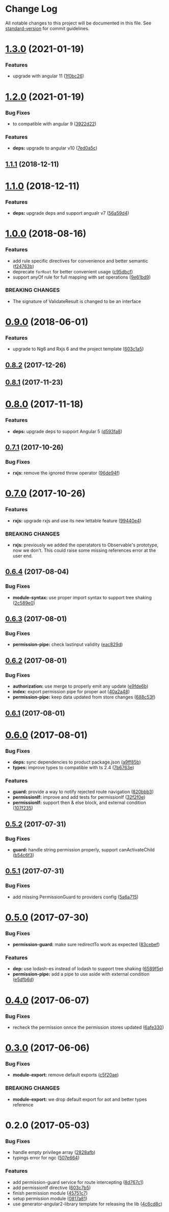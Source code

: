 # Change Log

All notable changes to this project will be documented in this file. See [standard-version](https://github.com/conventional-changelog/standard-version) for commit guidelines.

<a name="1.3.0"></a>
# [1.3.0](https://github.com/e-cloud/ng2-permission/compare/v1.2.0...v1.3.0) (2021-01-19)


### Features

* upgrade with angular 11 ([1f0bc26](https://github.com/e-cloud/ng2-permission/commit/1f0bc26))



<a name="1.2.0"></a>
# [1.2.0](https://github.com/e-cloud/ng2-permission/compare/v1.1.0...v1.2.0) (2021-01-19)


### Bug Fixes

* to compatible with angular 9 ([3922d22](https://github.com/e-cloud/ng2-permission/commit/3922d22))


### Features

* **deps:** upgrade to angular v10 ([7ed0a5c](https://github.com/e-cloud/ng2-permission/commit/7ed0a5c))



<a name="1.1.1"></a>
## [1.1.1](https://github.com/e-cloud/ng2-permission/compare/v1.1.0...v1.1.1) (2018-12-11)



<a name="1.1.0"></a>
# [1.1.0](https://github.com/e-cloud/ng2-permission/compare/v1.0.0...v1.1.0) (2018-12-11)


### Features

* **deps:** upgrade deps and support angualr v7 ([56a59d4](https://github.com/e-cloud/ng2-permission/commit/56a59d4))



<a name="1.0.0"></a>
# [1.0.0](https://github.com/e-cloud/ng2-permission/compare/v0.9.0...v1.0.0) (2018-08-16)


### Features

* add rule specific directives for convenience and better semantic ([f24763b](https://github.com/e-cloud/ng2-permission/commit/f24763b))
* deprecate `forRoot` for better convenient usage ([c95dbcf](https://github.com/e-cloud/ng2-permission/commit/c95dbcf))
* support anyOf rule for full mapping with set operations ([9e61bd9](https://github.com/e-cloud/ng2-permission/commit/9e61bd9))


### BREAKING CHANGES

* The signature of ValidateResult is changed to be an interface



<a name="0.9.0"></a>
# [0.9.0](https://github.com/e-cloud/ng2-permission/compare/v0.8.2...v0.9.0) (2018-06-01)


### Features

* upgrade to Ng6 and Rxjs 6 and the project template ([603c1a5](https://github.com/e-cloud/ng2-permission/commit/603c1a5))



<a name="0.8.2"></a>
## [0.8.2](https://github.com/e-cloud/ng2-permission/compare/v0.8.1...v0.8.2) (2017-12-26)



<a name="0.8.1"></a>
## [0.8.1](https://github.com/e-cloud/ng2-permission/compare/v0.8.0...v0.8.1) (2017-11-23)



<a name="0.8.0"></a>
# [0.8.0](https://github.com/e-cloud/ng2-permission/compare/v0.7.1...v0.8.0) (2017-11-18)


### Features

* **deps:** upgrade deps to support Angular 5 ([d593fa8](https://github.com/e-cloud/ng2-permission/commit/d593fa8))



<a name="0.7.1"></a>
## [0.7.1](https://github.com/e-cloud/ng2-permission/compare/v0.7.0...v0.7.1) (2017-10-26)


### Bug Fixes

* **rxjs:** remove the ignored throw operator ([96de94f](https://github.com/e-cloud/ng2-permission/commit/96de94f))



<a name="0.7.0"></a>
# [0.7.0](https://github.com/e-cloud/ng2-permission/compare/v0.6.4...v0.7.0) (2017-10-26)


### Features

* **rxjs:** upgrade rxjs and use its new lettable feature ([99440e4](https://github.com/e-cloud/ng2-permission/commit/99440e4))


### BREAKING CHANGES

* **rxjs:** previously we added the operatators to Observable's prototype, now we don't. This could raise some missing references error at the user end.



<a name="0.6.4"></a>
## [0.6.4](https://github.com/e-cloud/ng2-permission/compare/v0.6.3...v0.6.4) (2017-08-04)


### Bug Fixes

* **module-syntax:** use proper import syntax to support tree shaking ([2c589e0](https://github.com/e-cloud/ng2-permission/commit/2c589e0))



<a name="0.6.3"></a>
## [0.6.3](https://github.com/e-cloud/ng2-permission/compare/v0.6.2...v0.6.3) (2017-08-01)


### Bug Fixes

* **permission-pipe:** check lastinput validity ([eac829d](https://github.com/e-cloud/ng2-permission/commit/eac829d))



<a name="0.6.2"></a>
## [0.6.2](https://github.com/e-cloud/ng2-permission/compare/v0.6.1...v0.6.2) (2017-08-01)


### Bug Fixes

* **authorization:** use merge to properly emit any update ([e9fde6b](https://github.com/e-cloud/ng2-permission/commit/e9fde6b))
* **index:** export permission pipe for proper aot ([40a2a48](https://github.com/e-cloud/ng2-permission/commit/40a2a48))
* **permission-pipe:** keep data updated from store changes ([688c53f](https://github.com/e-cloud/ng2-permission/commit/688c53f))



<a name="0.6.1"></a>
## [0.6.1](https://github.com/e-cloud/ng2-permission/compare/v0.6.0...v0.6.1) (2017-08-01)



<a name="0.6.0"></a>
# [0.6.0](https://github.com/e-cloud/ng2-permission/compare/v0.5.2...v0.6.0) (2017-08-01)


### Bug Fixes

* **deps:** sync dependencies to product package.json ([a9ff85b](https://github.com/e-cloud/ng2-permission/commit/a9ff85b))
* **types:** improve types to compatible with ts 2.4 ([7b6763e](https://github.com/e-cloud/ng2-permission/commit/7b6763e))


### Features

* **guard:** provide a way to notify rejected route navigation ([820bbb3](https://github.com/e-cloud/ng2-permission/commit/820bbb3))
* **permissionIf:** improve and add tests for permissionIf ([32f2f0e](https://github.com/e-cloud/ng2-permission/commit/32f2f0e))
* **permissionIf:** support then & else block, and external condition ([107f235](https://github.com/e-cloud/ng2-permission/commit/107f235))



<a name="0.5.2"></a>
## [0.5.2](https://github.com/e-cloud/ng2-permission/compare/v0.5.1...v0.5.2) (2017-07-31)


### Bug Fixes

* **guard:** handle string permission properly, support canActivateChild ([b54c6f3](https://github.com/e-cloud/ng2-permission/commit/b54c6f3))



<a name="0.5.1"></a>
## [0.5.1](https://github.com/e-cloud/ng2-permission/compare/v0.5.0...v0.5.1) (2017-07-31)


### Bug Fixes

* add missing PermissionGuard to providers config ([5a6a715](https://github.com/e-cloud/ng2-permission/commit/5a6a715))



<a name="0.5.0"></a>
# [0.5.0](https://github.com/e-cloud/ng2-permission/compare/v0.4.0...v0.5.0) (2017-07-30)


### Bug Fixes

* **permission-guard:** make sure redirectTo work as expected ([83cebef](https://github.com/e-cloud/ng2-permission/commit/83cebef))


### Features

* **dep:** use lodash-es instead of lodash to support tree shaking ([6589f5e](https://github.com/e-cloud/ng2-permission/commit/6589f5e))
* **permission-pipe:** add a  pipe to use aside with external condition ([e5dfb6d](https://github.com/e-cloud/ng2-permission/commit/e5dfb6d))



<a name="0.4.0"></a>
# [0.4.0](https://github.com/e-cloud/ng2-permission/compare/v0.3.0...v0.4.0) (2017-06-07)


### Bug Fixes

* recheck the permission onnce the permission stores updated ([6afe330](https://github.com/e-cloud/ng2-permission/commit/6afe330))



<a name="0.3.0"></a>
# [0.3.0](https://github.com/e-cloud/ng2-permission/compare/v0.2.0...v0.3.0) (2017-06-06)


### Bug Fixes

* **module-export:** remove default exports ([c5f20ae](https://github.com/e-cloud/ng2-permission/commit/c5f20ae))


### BREAKING CHANGES

* **module-export:** we drop default export for aot and better types reference



<a name="0.2.0"></a>
# 0.2.0 (2017-05-03)


### Bug Fixes

* handle empty privilege array ([2828afb](https://github.com/e-cloud/ng2-permission/commit/2828afb))
* typings error for ngc ([507e664](https://github.com/e-cloud/ng2-permission/commit/507e664))


### Features

* add permission-guard service for route intercepting ([8d767c1](https://github.com/e-cloud/ng2-permission/commit/8d767c1))
* add permissionIf directive ([603c7b5](https://github.com/e-cloud/ng2-permission/commit/603c7b5))
* finish permission module ([45751c7](https://github.com/e-cloud/ng2-permission/commit/45751c7))
* setup permission module ([0817a81](https://github.com/e-cloud/ng2-permission/commit/0817a81))
* use generator-angular2-library template for releasing the lib ([4c6cd8c](https://github.com/e-cloud/ng2-permission/commit/4c6cd8c))
